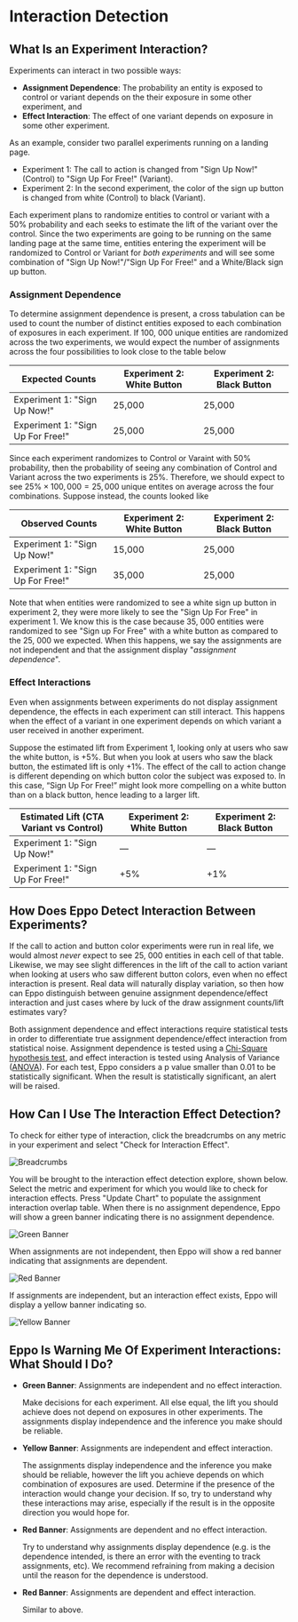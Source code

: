 # Interaction Detection

## What Is an Experiment Interaction?

Experiments can interact in two possible ways:
* **Assignment Dependence**: The probability an entity is exposed to control or variant depends on the their exposure in some other experiment, and
* **Effect Interaction**: The effect of one variant depends on exposure in some other experiment.

As an example, consider two parallel experiments running on a landing page. 

* Experiment 1: The call to action is changed from "Sign Up Now!" (Control) to "Sign Up For Free!" (Variant). 
* Experiment 2: In the second experiment, the color of the sign up button is changed from white (Control) to black (Variant). 

Each experiment plans to randomize entities to control or variant with a 50% probability and each seeks to estimate the lift of the variant over the control. Since the two experiments are going to be running on the same landing page at the same time, entities entering the experiment will be randomized to Control or Variant for _both experiments_ and will see some combination of "Sign Up Now!"/"Sign Up For Free!" and a White/Black sign up button.


### Assignment Dependence

To determine assignment dependence is present, a cross tabulation can be used to count the number of distinct entities exposed to each combination of exposures in each experiment.  If 100, 000 unique entities are randomized across the two experiments, we would expect the number of assignments across the four possibilities to look close to the table below

| Expected Counts         | Experiment 2: White Button | Experiment 2: Black Button |
|------------------------------|-----------------------|-----------------------|
| Experiment 1: "Sign Up Now!"             |           25,000            |                 25,000      |
| Experiment 1: "Sign Up For Free!"        |                  25,000     |           25,000            |

Since each experiment randomizes to Control or Varaint with 50% probability, then the probability of seeing any combination of Control and Variant across the two experiments is 25%.  Therefore, we should expect to see $25\% \times 100, 000 = 25, 000$ unique entites on average across the four combinations. Suppose instead, the counts looked like

| Observed Counts         | Experiment 2: White Button | Experiment 2: Black Button |
|------------------------------|-----------------------|-----------------------|
| Experiment 1: "Sign Up Now!"             |           15,000            |                 25,000      |
| Experiment 1: "Sign Up For Free!"        |                  35,000     |           25,000            |

Note that when entities were randomized to see a white sign up button in experiment 2, they were more likely to see the "Sign Up For Free" in experiment 1. We know this is the case because 35, 000 entities were randomized to see "Sign up For Free" with a white button as compared to the 25, 000 we expected.  When this happens, we say the assignments are not independent and that the assignment display "_assignment dependence_".



### Effect Interactions

Even when assignments between experiments do not display assignment dependence, the effects in each experiment can still interact. This happens when the effect of a variant in one experiment depends on which variant a user received in another experiment. 

Suppose the estimated lift from Experiment 1, looking only at users who saw the white button, is +5%. But when you look at users who saw the black button, the estimated lift is only +1%.  The effect of the call to action change is different depending on which button color the subject was exposed to. In this case, “Sign Up For Free!” might look more compelling on a white button than on a black button, hence leading to a larger lift.

| Estimated Lift (CTA Variant vs Control) | Experiment 2: White Button | Experiment 2: Black Button |
|----------------------------------------|-----------------------------|-----------------------------|
| Experiment 1: "Sign Up Now!"           | —                    |    —                 |
| Experiment 1: "Sign Up For Free!"      | +5%                         | +1%                         |


## How Does Eppo Detect Interaction Between Experiments?

If the call to action and button color experiments were run in real life, we would almost _never_ expect to see 25, 000 entities in each cell of that table.  Likewise, we may see slight differences in the lift of the call to action variant when looking at users who saw different button colors, even when no effect interaction is present.  Real data will naturally display variation, so then  how  can Eppo distinguish between genuine assignment dependence/effect interaction and just cases where by luck of the draw assignment counts/lift estimates vary?

Both assignment dependence and effect interactions require statistical tests in order to differentiate true assignment dependence/effect interaction from statistical noise.  Assignment dependence is tested using a [Chi-Square hypothesis test](https://en.wikipedia.org/wiki/Chi-squared_test#Example_chi-squared_test_for_categorical_data), and effect interaction is tested using Analysis of Variance ([ANOVA](https://en.wikipedia.org/wiki/Analysis_of_variance)).  For each test, Eppo considers a p value smaller than 0.01 to be statistically significant.  When the result is statistically significant, an alert will be raised.



## How Can I Use The Interaction Effect Detection?

To check for either type of interaction, click the breadcrumbs on any metric in your experiment and select "Check for Interaction Effect".

![Breadcrumbs](/img/interaction-detection/bread-crumbs.png)

You will be brought to the interaction effect detection explore, shown below.  Select the metric and experiment for which you would like to check for interaction effects.  Press "Update Chart" to populate the assignment interaction overlap table.  When there is no assignment dependence, Eppo will show a green banner indicating there is no assignment dependence.

![Green Banner](/img/interaction-detection/green-banner.png)

When assignments are not independent, then Eppo will show a red banner indicating that assignments are dependent.

![Red Banner](/img/interaction-detection/dependent-assignments.png)


If assignments are independent, but an interaction effect exists, Eppo will display a yellow banner indicating so.

![Yellow Banner](/img/interaction-detection/yellow-banner.png)


## Eppo Is Warning Me Of Experiment Interactions: What Should I Do?

* **Green Banner**: Assignments are independent and no effect interaction.

    Make decisions for each experiment.  All else equal, the lift you should achieve does not depend on exposures in other experiments.  The assignments display independence and the inference you make should be reliable.

* **Yellow Banner**: Assignments are independent and effect interaction.

    The assignments display independence and the inference you make should be reliable, however the lift you achieve depends on which combination of exposures are used.  Determine if the presence of the interaction would change your decision. If so, try to understand why these interactions may arise, especially if the result is in the opposite direction you would hope for.

* **Red Banner**: Assignments are dependent and no effect interaction.

    Try to understand why assignments display dependence (e.g. is the dependence intended, is there an error with the eventing to track assignments, etc).  We recommend refraining from making a decision until the reason for the dependence is understood.  

* **Red Banner**: Assignments are dependent and effect interaction.

    Similar to above.